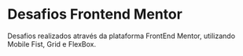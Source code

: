 # Desafios Frontend Mentor
Desafios realizados através da plataforma FrontEnd Mentor, utilizando Mobile Fist, Grid e FlexBox.
